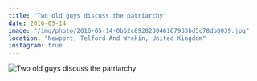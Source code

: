 ```yaml
---
title: "Two old guys discuss the patriarchy"
date: 2016-05-14
image: "/img/photo/2016-05-14-0b62c892823046167933bd5c78db0039.jpg"
location: "Newport, Telford And Wrekin, United Kingdom"
instagram: true
---
```


![Two old guys discuss the patriarchy](/img/photo/2016-05-14-0b62c892823046167933bd5c78db0039.jpg)
